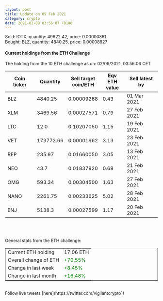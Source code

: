 ```yaml
---
layout: post
title: Update on 09 Feb 2021
category: crypto
date: 2021-02-09 03:56:07 +0100
---
```

<!-- Global site tag (gtag.js) - Google Analytics -->
<script async src="https://www.googletagmanager.com/gtag/js?id=UA-103831149-5"></script>
<script>
  window.dataLayer = window.dataLayer || [];
  function gtag(){dataLayer.push(arguments);}
  gtag('js', new Date());

  gtag('config', 'UA-103831149-5');
</script>
Sold: IOTX, quantity:     49622.42, price:   0.00000861<br>Bought: BLZ, quantity:      4840.25, price:   0.00008827<br>

#### Current holdings from the ETH Challenge

The holding from the 10 ETH challenge as on: 02/09/2021, 03:56:06 CET

|Coin ticker|Quantity|Sell target<br>coin/ETH|Eqv ETH<br>value|Sell latest by|
|-----------|--------|-----------|-----------|--------------|
BLZ|4840.25|  0.00009268|0.43|01 Mar 2021|
XLM|3469.56|  0.00027571|0.79|27 Feb 2021|
LTC|12.0|  0.10207050|1.15|19 Feb 2021|
VET|173772.66|  0.00001962|3.13|23 Feb 2021|
REP|235.97|  0.01660050|3.05|13 Feb 2021|
NEO|43.7|  0.01837920|0.69|21 Feb 2021|
OMG|593.34|  0.00304500|1.63|27 Feb 2021|
NANO|2261.75|  0.00233625|5.02|28 Feb 2021|
ENJ|5138.3|  0.00027599|1.17|20 Feb 2021|

<br>
<br>
<br>
General stats from the ETH challenge:

<table style="border:1px solid black;margin-left:auto;margin-right:auto;">
	<tbody>
	<tr>
		<td>Current ETH holding</td>
		<td>     17.06 ETH</td>
	</tr>
	<tr>
		<td>Overall change of ETH</td>
		<td><font color="green">+70.55%</font></td>
	</tr>
	<tr>
		<td>Change in last week</td>
		<td><font color="green">+8.45%</font></td>
	</tr>
	<tr>
		<td>Change in last month</td>
		<td><font color="green">+16.48%</font></td>
	</tr>
	</tbody>
</table>

<br>
Follow live tweets [here](https://twitter.com/vigilantcrypto1)
<br>
<br>